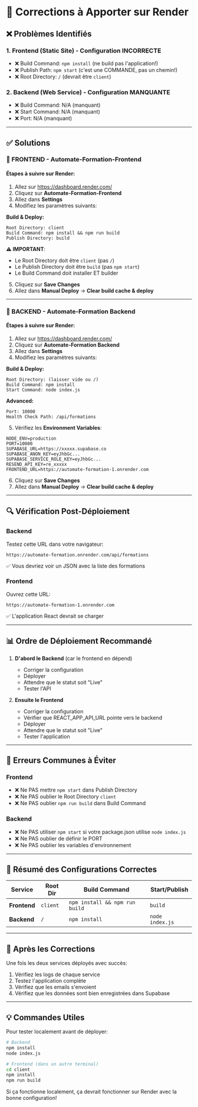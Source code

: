 # 🔧 Corrections à Apporter sur Render

## ❌ Problèmes Identifiés

### 1. **Frontend (Static Site)** - Configuration INCORRECTE
- ❌ Build Command: `npm install` (ne build pas l'application!)
- ❌ Publish Path: `npm start` (c'est une COMMANDE, pas un chemin!)
- ❌ Root Directory: `/` (devrait être `client`)

### 2. **Backend (Web Service)** - Configuration MANQUANTE
- ❌ Build Command: N/A (manquant)
- ❌ Start Command: N/A (manquant)
- ❌ Port: N/A (manquant)

---

## ✅ Solutions

### 🎨 FRONTEND - Automate-Formation-Frontend

#### Étapes à suivre sur Render:

1. Allez sur https://dashboard.render.com/
2. Cliquez sur **Automate-Formation-Frontend**
3. Allez dans **Settings**
4. Modifiez les paramètres suivants:

**Build & Deploy:**
```
Root Directory: client
Build Command: npm install && npm run build
Publish Directory: build
```

**⚠️ IMPORTANT**: 
- Le Root Directory doit être `client` (pas `/`)
- Le Publish Directory doit être `build` (pas `npm start`)
- Le Build Command doit installer ET builder

5. Cliquez sur **Save Changes**
6. Allez dans **Manual Deploy** → **Clear build cache & deploy**

---

### 🔧 BACKEND - Automate-Formation Backend

#### Étapes à suivre sur Render:

1. Allez sur https://dashboard.render.com/
2. Cliquez sur **Automate-Formation Backend**
3. Allez dans **Settings**
4. Modifiez les paramètres suivants:

**Build & Deploy:**
```
Root Directory: (laisser vide ou /)
Build Command: npm install
Start Command: node index.js
```

**Advanced:**
```
Port: 10000
Health Check Path: /api/formations
```

5. Vérifiez les **Environment Variables**:
```
NODE_ENV=production
PORT=10000
SUPABASE_URL=https://xxxxx.supabase.co
SUPABASE_ANON_KEY=eyJhbGc...
SUPABASE_SERVICE_ROLE_KEY=eyJhbGc...
RESEND_API_KEY=re_xxxxx
FRONTEND_URL=https://automate-formation-1.onrender.com
```

6. Cliquez sur **Save Changes**
7. Allez dans **Manual Deploy** → **Clear build cache & deploy**

---

## 🔍 Vérification Post-Déploiement

### Backend
Testez cette URL dans votre navigateur:
```
https://automate-formation.onrender.com/api/formations
```
✅ Vous devriez voir un JSON avec la liste des formations

### Frontend
Ouvrez cette URL:
```
https://automate-formation-1.onrender.com
```
✅ L'application React devrait se charger

---

## 📊 Ordre de Déploiement Recommandé

1. **D'abord le Backend** (car le frontend en dépend)
   - Corriger la configuration
   - Déployer
   - Attendre que le statut soit "Live"
   - Tester l'API

2. **Ensuite le Frontend**
   - Corriger la configuration
   - Vérifier que REACT_APP_API_URL pointe vers le backend
   - Déployer
   - Attendre que le statut soit "Live"
   - Tester l'application

---

## 🚨 Erreurs Communes à Éviter

### Frontend
- ❌ Ne PAS mettre `npm start` dans Publish Directory
- ❌ Ne PAS oublier le Root Directory `client`
- ❌ Ne PAS oublier `npm run build` dans Build Command

### Backend
- ❌ Ne PAS utiliser `npm start` si votre package.json utilise `node index.js`
- ❌ Ne PAS oublier de définir le PORT
- ❌ Ne PAS oublier les variables d'environnement

---

## 📝 Résumé des Configurations Correctes

| Service | Root Dir | Build Command | Start/Publish |
|---------|----------|---------------|---------------|
| **Frontend** | `client` | `npm install && npm run build` | `build` |
| **Backend** | `/` | `npm install` | `node index.js` |

---

## 🔄 Après les Corrections

Une fois les deux services déployés avec succès:

1. Vérifiez les logs de chaque service
2. Testez l'application complète
3. Vérifiez que les emails s'envoient
4. Vérifiez que les données sont bien enregistrées dans Supabase

---

## 💡 Commandes Utiles

Pour tester localement avant de déployer:

```bash
# Backend
npm install
node index.js

# Frontend (dans un autre terminal)
cd client
npm install
npm run build
```

Si ça fonctionne localement, ça devrait fonctionner sur Render avec la bonne configuration!
